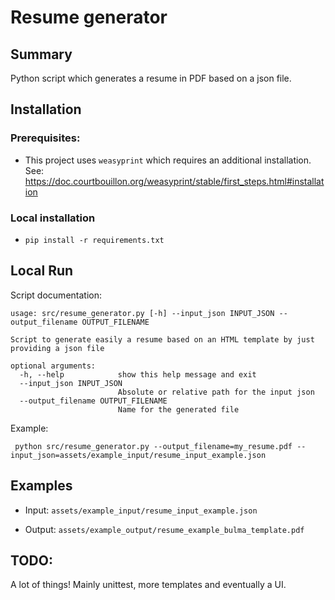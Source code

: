 # Resume generator

## Summary

Python script which generates a resume in PDF based on a json file.

## Installation

### Prerequisites:

- This project uses `weasyprint` which requires an additional installation. See: <https://doc.courtbouillon.org/weasyprint/stable/first_steps.html#installation>

### Local installation

- `pip install -r requirements.txt`

## Local Run

Script documentation:

```shell
usage: src/resume_generator.py [-h] --input_json INPUT_JSON --output_filename OUTPUT_FILENAME

Script to generate easily a resume based on an HTML template by just providing a json file

optional arguments:
  -h, --help            show this help message and exit
  --input_json INPUT_JSON
                        Absolute or relative path for the input json
  --output_filename OUTPUT_FILENAME
                        Name for the generated file
```

Example:

```shell
 python src/resume_generator.py --output_filename=my_resume.pdf --input_json=assets/example_input/resume_input_example.json
```

## Examples

- Input: `assets/example_input/resume_input_example.json`

- Output: `assets/example_output/resume_example_bulma_template.pdf`

## TODO:

A lot of things! Mainly unittest, more templates and eventually a UI.